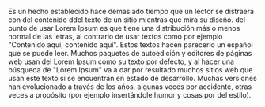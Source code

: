 Es un hecho establecido hace demasiado tiempo que un lector se distraerá con del contenido ddel texto de un
 sitio mientras que mira su diseño. del punto de usar Lorem Ipsum es que tiene una distribución más o menos 
 normal de las letras, al contrario de usar textos como por ejemplo "Contenido aquí, contenido aquí". Estos
  textos hacen parecerlo un español que se puede leer. Muchos paquetes de autoedición y editores de páginas 
  web usan del Lorem Ipsum como su texto por defecto, y al hacer una búsqueda de "Lorem Ipsum" va a dar por 
  resultado muchos sitios web que usan este texto si se encuentran en estado de desarrollo. Muchas versiones han evolucionado a través de los años, algunas veces por accidente, otras veces a propósito (por ejemplo 
  insertándole humor y cosas por del estilo).